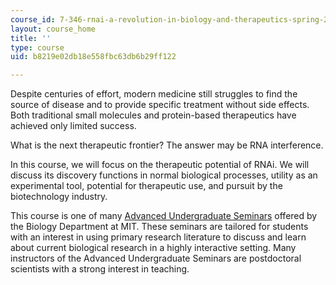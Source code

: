 ```yaml
---
course_id: 7-346-rnai-a-revolution-in-biology-and-therapeutics-spring-2010
layout: course_home
title: ''
type: course
uid: b8219e02db18e558fbc63db6b29ff122

---
```

Despite centuries of effort, modern medicine still struggles to find the source of disease and to provide specific treatment without side effects. Both traditional small molecules and protein-based therapeutics have achieved only limited success.

What is the next therapeutic frontier? The answer may be RNA interference.

In this course, we will focus on the therapeutic potential of RNAi. We will discuss its discovery functions in normal biological processes, utility as an experimental tool, potential for therapeutic use, and pursuit by the biotechnology industry.

This course is one of many [Advanced Undergraduate Seminars](https://biology.mit.edu/undergraduate/course_listings/advanced_undergraduate_seminars) offered by the Biology Department at MIT. These seminars are tailored for students with an interest in using primary research literature to discuss and learn about current biological research in a highly interactive setting. Many instructors of the Advanced Undergraduate Seminars are postdoctoral scientists with a strong interest in teaching.
